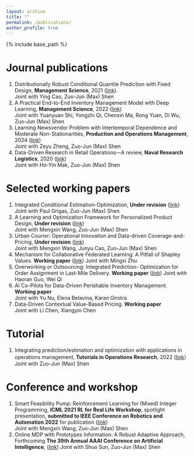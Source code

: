```yaml
---
layout: archive
title: ""
permalink: /publications/
author_profile: true
---
```

{% include base_path %} 

# Journal publications
1. Distributionally Robust Conditional Quantile Prediction with Fixed Design, **Management Science**, 2021 ([link](https://pubsonline.informs.org/doi/abs/10.1287/mnsc.2020.3903)).   
Joint with Ying Cao, Zuo-Jun (Max) Shen
1. A Practical End-to-End Inventory Management Model with Deep Learning, **Management Science**, 2022 ([link](https://pubsonline.informs.org/doi/full/10.1287/mnsc.2022.4564))    
Joint with Yuanyuan Shi, Yongzhi Qi, Chenxin Ma, Rong Yuan, Di Wu, Zuo-Jun (Max) Shen
1. Learning Newsvendor Problem with Intertemporal Dependence and Moderate Non-Stationarities, **Production and Operations Management**, 2024 ([link](https://journals.sagepub.com/doi/abs/10.1177/10591478241242122))                   
Joint with Zeyu Zheng, Zuo-Jun (Max) Shen   
1. Data-Driven Research in Retail Operations—A review, **Naval Research Logistics**, 2020 ([link](https://onlinelibrary.wiley.com/doi/full/10.1002/nav.21949))     
Joint with Ho-Yin Mak, Zuo-Jun (Max) Shen


# Selected working papers
1. Integrated Conditional Estimation-Optimization, **Under revision**
([link](https://arxiv.org/abs/2110.12351))    
Joint with Paul Grigas, Zuo-Jun (Max) Shen
1. A Learning and Optimization Framework for Personalized Product Design, **Under revision**
([link](https://papers.ssrn.com/sol3/papers.cfm?abstract_id=4554710))   
Joint with Mengxin Wang, Zuo-Jun (Max) Shen
1. Urban Courier: Operational Innovation and Data-driven Coverage-and-Pricing, **Under revision**
([link](https://papers.ssrn.com/sol3/papers.cfm?abstract_id=3678317))     
Joint with Mengxin Wang, Junyu Cao, Zuo-Jun (Max) Shen
1. Mechanism for Collaborative Federated Learning: A Pitfall of Shapley Values. **Working paper**
([link](https://arxiv.org/abs/2403.04753))
Joint with Mingxi Zhu
1. Overworking or Outsourcing: Integrated Prediction- Optimization for Order Assignment in Last-Mile Delivery. **Working paper**
([link](https://papers.ssrn.com/sol3/papers.cfm?abstract_id=5054050))
Joint with Haoran Guo, Wei Qi
1. AI Co-Pilots for Data-Driven Perishable Inventory Management. **Working paper**               
Joint with Yu Nu, Elena Belavina, Karan Girotra
1. Data-Driven Contextual Value-Based Pricing. **Working paper**            
Joint with Li Chen, Xiangyin Chen


# Tutorial
1. Integrating prediction/estimation and optimization with applications in operations management, **Tutorials in Operations Research**, 2022 ([link](https://pubsonline.informs.org/doi/abs/10.1287/educ.2022.0249)）     
Joint with Zuo-Jun (Max) Shen

# Conference and workshop
1. Smart Feasibility Pump: Reinforcement Learning for (Mixed) Integer Programming, **ICML 2021 RL for Real Life Workshop**, spotlight presentation, **submitted to IEEE Conference on Robotics and Automation 2022** for publication ([link](https://arxiv.org/abs/2102.09663))    
Joint with Mengxin Wang, Zuo-Jun (Max) Shen
1. Online MDP with Prototypes Information: A Robust Adaptive Approach, Forthcoming **The 39th Annual AAAI Conference on Artificial Intelligence**, ([link](https://arxiv.org/abs/2412.14075))
Joint with Shuo Sun, Zuo-Jun (Max) Shen



<!-- {% if author.googlescholar %}
  You can also find my articles on <u><a href="{{author.googlescholar}}">my Google Scholar profile</a>.</u>
{% endif %}

{% include base_path %}

{% for post in site.publications reversed %}
  {% include archive-single.html %}
{% endfor %}
 -->
